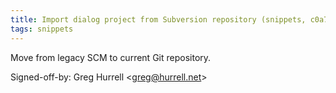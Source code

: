 ```yaml
---
title: Import dialog project from Subversion repository (snippets, c0a723e)
tags: snippets
---
```


Move from legacy SCM to current Git repository.

Signed-off-by: Greg Hurrell &lt;greg@hurrell.net&gt;
